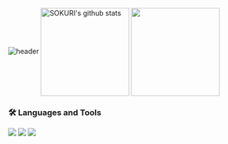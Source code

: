 ![header](https://capsule-render.vercel.app/api?type=waving&color=timeGradient&height=250&section=header&text=iOS_Developer&fontSize=80&animation=twinkling)
<a href="https://github.com/DevWooHyeon"><img align="center" style="height:180px" src="https://github-readme-stats.vercel.app/api?username=DevWooHyeon&show_icons=true&include_all_commits=true&theme=nord&hide_border=true" alt="SOKURI's github stats" /></a>
<a href="https://github.com/DevWooHyeon"><img align="center" style="height:180px" src="https://github-readme-stats.vercel.app/api/top-langs/?username=DevWooHyeon&layout=compact&theme=nord&hide_border=true"/></a>
### 🛠 Languages and Tools
<img src="https://img.shields.io/badge/swift-F05138?style=square&logo=swift&logoColor=white"/> <img src="https://img.shields.io/badge/SwiftUI-0066FF?style=square&logo=Swift&logoColor=white"/> <img src="https://img.shields.io/badge/Python-3776AB?style=square&logo=Python&logoColor=white"/>


